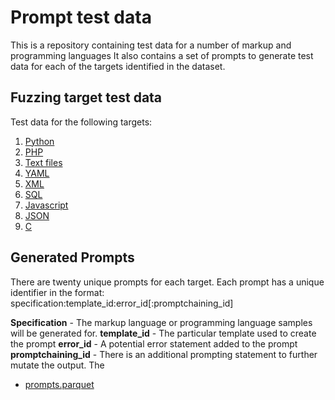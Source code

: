 # Prompt test data
This is a repository containing test data for a number of markup and programming languages It also contains a
set of prompts to generate test data for each of the targets identified in the dataset.

## Fuzzing target test data

Test data for the following targets: 
1. [Python](test%20files/python#readme)
2. [PHP](/test%20files/php/README.md)
3. [Text files](/test%20files/txt/README.md)
4. [YAML](/test%20files/yaml/README.md)
5. [XML](/test%20files/xml/README.md)
6. [SQL](/test%20files/sql/README.md)
7. [Javascript](/test%20files/js/README.md)
8. [JSON](/test%20files/json/README.md)
9. [C](/test%20files/c/README.md)

## Generated Prompts
There are twenty unique prompts for each target. Each prompt has a unique identifier in the format: specification:template_id:error_id[:promptchaining_id]

**Specification** - The markup language or programming language samples will be generated for.
**template_id** - The particular template used to create the prompt
**error_id** - A potential error statement added to the prompt
**promptchaining_id** - There is an additional prompting statement to further mutate the output.
The 

- [prompts.parquet](test@20files/prompts.parquet)
